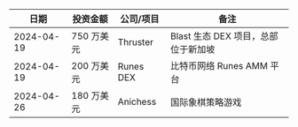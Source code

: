 | 日期 | 投资金额| 公司/项目 | 备注 |
| ---      |        ---      |  ---    |        ---      |
|2024-04-19 | 750 万美元 | Thruster| Blast 生态 DEX 项目，总部位于新加坡 |
|2024-04-19 | 200 万美元 | Runes DEX | 比特币网络 Runes AMM 平台 |
|2024-04-26 | 180 万美元 | Anichess | 国际象棋策略游戏 |

